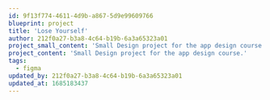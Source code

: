 ```yaml
---
id: 9f13f774-4611-4d9b-a867-5d9e99609766
blueprint: project
title: 'Lose Yourself'
author: 212f0a27-b3a8-4c64-b19b-6a3a65323a01
project_small_content: 'Small Design project for the app design course.'
project_content: 'Small Design project for the app design course.'
tags:
  - figma
updated_by: 212f0a27-b3a8-4c64-b19b-6a3a65323a01
updated_at: 1685183437
---
```

